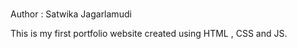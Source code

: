 
<br>
<p>Author : Satwika Jagarlamudi </p>
<p>This is my first portfolio website created using HTML , CSS and JS.</p>
